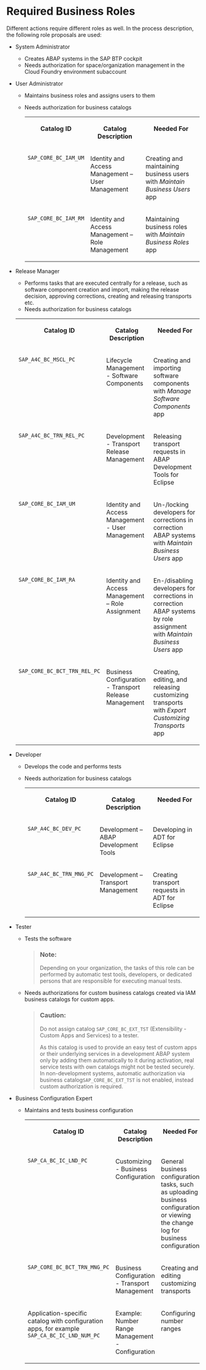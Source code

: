 <!-- loio01c96eda913b4550afc04ea3aa3087a7 -->

# Required Business Roles

Different actions require different roles as well. In the process description, the following role proposals are used:

-   System Administrator
    -   Creates ABAP systems in the SAP BTP cockpit 
    -   Needs authorization for space/organization management in the Cloud Foundry environment subaccount

-   User Administrator
    -   Maintains business roles and assigns users to them
    -   Needs authorization for business catalogs


        <table>
        <tr>
        <th valign="top">

        Catalog ID


        
        </th>
        <th valign="top">

        Catalog Description


        
        </th>
        <th valign="top">

        Needed For


        
        </th>
        </tr>
        <tr>
        <td valign="top">

        `SAP_CORE_BC_IAM_UM`


        
        </td>
        <td valign="top">

        Identity and Access Management – User Management


        
        </td>
        <td valign="top">

        Creating and maintaining business users with *Maintain Business Users* app


        
        </td>
        </tr>
        <tr>
        <td valign="top">

        `SAP_CORE_BC_IAM_RM`


        
        </td>
        <td valign="top">

        Identity and Access Management –Role Management


        
        </td>
        <td valign="top">

        Maintaining business roles with *Maintain Business Roles* app


        
        </td>
        </tr>
        </table>
        

-   Release Manager

    -   Performs tasks that are executed centrally for a release, such as software component creation and import, making the release decision, approving corrections, creating and releasing transports etc.
    -   Needs authorization for business catalogs


    <table>
    <tr>
    <th valign="top">

    Catalog ID


    
    </th>
    <th valign="top">

    Catalog Description


    
    </th>
    <th valign="top">

    Needed For


    
    </th>
    </tr>
    <tr>
    <td valign="top">

    `SAP_A4C_BC_MSCL_PC`


    
    </td>
    <td valign="top">

    Lifecycle Management - Software Components


    
    </td>
    <td valign="top">

    Creating and importing software components with *Manage Software Components* app


    
    </td>
    </tr>
    <tr>
    <td valign="top">

    `SAP_A4C_BC_TRN_REL_PC`


    
    </td>
    <td valign="top">

    Development - Transport Release Management


    
    </td>
    <td valign="top">

    Releasing transport requests in ABAP Development Tools for Eclipse


    
    </td>
    </tr>
    <tr>
    <td valign="top">

    `SAP_CORE_BC_IAM_UM`


    
    </td>
    <td valign="top">

    Identity and Access Management - User Management


    
    </td>
    <td valign="top">

    Un-/locking developers for corrections in correction ABAP systems with *Maintain Business Users* app


    
    </td>
    </tr>
    <tr>
    <td valign="top">

    `SAP_CORE_BC_IAM_RA`


    
    </td>
    <td valign="top">

    Identity and Access Management – Role Assignment


    
    </td>
    <td valign="top">

    En-/disabling developers for corrections in correction ABAP systems by role assignment with *Maintain Business Users* app


    
    </td>
    </tr>
    <tr>
    <td valign="top">

    `SAP_CORE_BC_BCT_TRN_REL_PC`


    
    </td>
    <td valign="top">

    Business Configuration - Transport Release Management


    
    </td>
    <td valign="top">

    Creating, editing, and releasing customizing transports with *Export Customizing Transports* app


    
    </td>
    </tr>
    </table>
    
-   Developer
    -   Develops the code and performs tests
    -   Needs authorization for business catalogs


        <table>
        <tr>
        <th valign="top">

        Catalog ID


        
        </th>
        <th valign="top">

        Catalog Description


        
        </th>
        <th valign="top">

        Needed For


        
        </th>
        </tr>
        <tr>
        <td valign="top">

        `SAP_A4C_BC_DEV_PC`


        
        </td>
        <td valign="top">

        Development – ABAP Development Tools


        
        </td>
        <td valign="top">

        Developing in ADT for Eclipse


        
        </td>
        </tr>
        <tr>
        <td valign="top">

        `SAP_A4C_BC_TRN_MNG_PC`


        
        </td>
        <td valign="top">

        Development – Transport Management


        
        </td>
        <td valign="top">

        Creating transport requests in ADT for Eclipse


        
        </td>
        </tr>
        </table>
        

-   Tester
    -   Tests the software

        > ### Note:  
        > Depending on your organization, the tasks of this role can be performed by automatic test tools, developers, or dedicated persons that are responsible for executing manual tests.

    -   Needs authorizations for custom business catalogs created via IAM business catalogs for custom apps.

        > ### Caution:  
        > Do not assign catalog `SAP_CORE_BC_EXT_TST` \(Extensibility - Custom Apps and Services\) to a tester.
        > 
        > As this catalog is used to provide an easy test of custom apps or their underlying services in a development ABAP system only by adding them automatically to it during activation, real service tests with own catalogs might not be tested securely. In non-development systems, automatic authorization via business catalog`SAP_CORE_BC_EXT_TST` is not enabled, instead custom authorization is required.


-   Business Configuration Expert
    -   Maintains and tests business configuration


        <table>
        <tr>
        <th valign="top">

        Catalog ID


        
        </th>
        <th valign="top">

        Catalog Description


        
        </th>
        <th valign="top">

        Needed For


        
        </th>
        </tr>
        <tr>
        <td valign="top">

        `SAP_CA_BC_IC_LND_PC`


        
        </td>
        <td valign="top">

        Customizing - Business Configuration


        
        </td>
        <td valign="top">

        General business configuration tasks, such as uploading business configuration or viewing the change log for business configuration


        
        </td>
        </tr>
        <tr>
        <td valign="top">

        `SAP_CORE_BC_BCT_TRN_MNG_PC`


        
        </td>
        <td valign="top">

        Business Configuration - Transport Management


        
        </td>
        <td valign="top">

        Creating and editing customizing transports


        
        </td>
        </tr>
        <tr>
        <td valign="top">

        Application-specific catalog with configuration apps, for example `SAP_CA_BC_IC_LND_NUM_PC`


        
        </td>
        <td valign="top">

        Example: Number Range Management - Configuration


        
        </td>
        <td valign="top">

        Configuring number ranges


        
        </td>
        </tr>
        </table>
        


